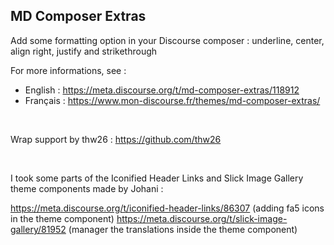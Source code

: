 ## MD Composer Extras

Add some formatting option in your Discourse composer : underline, center, align right, justify and strikethrough

For more informations, see : 

- English : https://meta.discourse.org/t/md-composer-extras/118912
- Français : https://www.mon-discourse.fr/themes/md-composer-extras/

<br>

Wrap support by thw26 : https://github.com/thw26

<br>

I took some parts of the Iconified Header Links and Slick Image Gallery theme components made by Johani : 

https://meta.discourse.org/t/iconified-header-links/86307 (adding fa5 icons in the theme component)
https://meta.discourse.org/t/slick-image-gallery/81952 (manager the translations inside the theme component)
